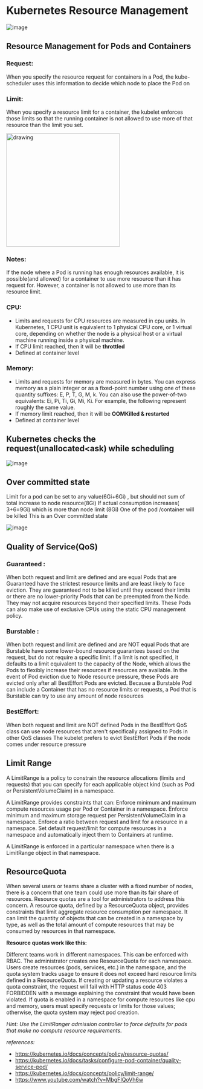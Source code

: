 # Kubernetes Resource Management 
 ![image](https://github.com/naren4b/nks/assets/3488520/569a3368-f664-49d3-a5d1-02c72086a5e7)

## Resource Management for Pods and Containers</Summary>

### Request:
  When you specify the resource request for containers in a Pod, the kube-scheduler uses this information to decide which node to place the Pod on
### Limit:
  When you specify a resource limit for a container, the kubelet enforces those limits so that the running container is not allowed to use more of that resource than the limit you set.
  
<img src="https://github.com/naren4b/nks/assets/3488520/32523112-a55c-4abe-b280-afa2c7eb579f" alt="drawing" width="300"/>

### Notes:
If the node where a Pod is running has enough resources available, it is possible(and allowed) for a container to use more resource than it has request for. However, a container is not allowed to use more than its resource limit.

### CPU: 
- Limits and requests for CPU resources are measured in cpu units. In Kubernetes, 1 CPU unit is equivalent to 1 physical CPU core, or 1 virtual core, depending on whether the node is a physical host or a virtual machine running inside a physical machine.
- If CPU limit reached, then it will be **throttled** 
- Defined at container level 
### Memory: 
- Limits and requests for memory are measured in bytes. You can express memory as a plain integer or as a fixed-point number using one of these quantity suffixes: E, P, T, G, M, k. You can also use the power-of-two equivalents: Ei, Pi, Ti, Gi, Mi, Ki. For example, the following represent roughly the same value. 
- If memory limit reached, then it will be **OOMKilled & restarted** 
- Defined at container level 

## Kubernetes checks the request(unallocated<ask) while scheduling
![image](https://github.com/naren4b/nks/assets/3488520/569a3368-f664-49d3-a5d1-02c72086a5e7)

## Over committed state 
Limit for a pod can be set to any value(6Gi+6Gi) , but should not sum of total increase to node resource(8Gi)
If actual consumption increases( 3+6=9Gi) which is more than node limit (8Gi) One of the pod /container will be killed 
This is an Over committed state 

![image](https://github.com/naren4b/nks/assets/3488520/56db6246-084a-4026-af49-a17de3df2670)

## Quality of Service(QoS)

### Guaranteed : 
When both request and limit are defined and are equal 
Pods that are Guaranteed have the strictest resource limits and are least likely to face eviction. They are guaranteed not to be killed until they exceed their limits or there are no lower-priority Pods that can be preempted from the Node. They may not acquire resources beyond their specified limits. These Pods can also make use of exclusive CPUs using the static CPU management policy.

### Burstable  : 
When both request and limit are defined and are NOT equal 
Pods that are Burstable have some lower-bound resource guarantees based on the request, but do not require a specific limit. If a limit is not specified, it defaults to a limit equivalent to the capacity of the Node, which allows the Pods to flexibly increase their resources if resources are available. In the event of Pod eviction due to Node resource pressure, these Pods are evicted only after all BestEffort Pods are evicted. Because a Burstable Pod can include a Container that has no resource limits or requests, a Pod that is Burstable can try to use any amount of node resources

### BestEffort: 
When both request and limit are NOT  defined 
Pods in the BestEffort QoS class can use node resources that aren't specifically assigned to Pods in other QoS classes
The kubelet prefers to evict BestEffort Pods if the node comes under resource pressure

## Limit Range
A LimitRange is a policy to constrain the resource allocations (limits and requests) that you can specify for each applicable object kind (such as Pod or PersistentVolumeClaim) in a namespace.

A LimitRange provides constraints that can:
Enforce minimum and maximum compute resources usage per Pod or Container in a namespace.
Enforce minimum and maximum storage request per PersistentVolumeClaim in a namespace.
Enforce a ratio between request and limit for a resource in a namespace.
Set default request/limit for compute resources in a namespace and automatically inject them to Containers at runtime.

A LimitRange is enforced in a particular namespace when there is a LimitRange object in that namespace.

## ResourceQuota
When several users or teams share a cluster with a fixed number of nodes, there is a concern that one team could use more than its fair share of resources.
Resource quotas are a tool for administrators to address this concern.
A resource quota, defined by a ResourceQuota object, provides constraints that limit aggregate resource consumption per namespace. It can limit the quantity of objects that can be created in a namespace by type, as well as the total amount of compute resources that may be consumed by resources in that namespace.

**Resource quotas work like this:**

Different teams work in different namespaces. This can be enforced with RBAC.
The administrator creates one ResourceQuota for each namespace.
Users create resources (pods, services, etc.) in the namespace, and the quota system tracks usage to ensure it does not exceed hard resource limits defined in a ResourceQuota.
If creating or updating a resource violates a quota constraint, the request will fail with HTTP status code 403 FORBIDDEN with a message explaining the constraint that would have been violated.
If quota is enabled in a namespace for compute resources like cpu and memory, users must specify requests or limits for those values; otherwise, the quota system may reject pod creation. 

_Hint: Use the LimitRanger admission controller to force defaults for pods that make no compute resource requirements._


_references:_
 - https://kubernetes.io/docs/concepts/policy/resource-quotas/
 - https://kubernetes.io/docs/tasks/configure-pod-container/quality-service-pod/
 - https://kubernetes.io/docs/concepts/policy/limit-range/
 - https://www.youtube.com/watch?v=MbgFIQoVh6w
